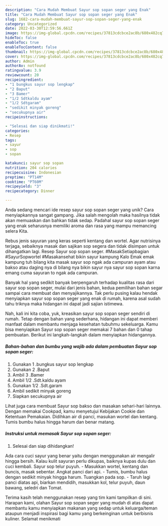```yaml
---
description: "Cara Mudah Membuat Sayur sop sopan seger yang Enak"
title: "Cara Mudah Membuat Sayur sop sopan seger yang Enak"
slug: 1682-cara-mudah-membuat-sayur-sop-sopan-seger-yang-enak
category: Uncategorized
date: 2022-03-30T12:59:56.661Z
image: https://img-global.cpcdn.com/recipes/37813cdcbce2ac8b/680x482cq70/sayur-sop-sopan-seger-foto-resep-utama.jpg
hideToc: false
enableToc: true
enableTocContent: false
thumbnail: https://img-global.cpcdn.com/recipes/37813cdcbce2ac8b/680x482cq70/sayur-sop-sopan-seger-foto-resep-utama.jpg
cover: https://img-global.cpcdn.com/recipes/37813cdcbce2ac8b/680x482cq70/sayur-sop-sopan-seger-foto-resep-utama.jpg
author: Admin
authorAv: notfound
ratingvalue: 3.9
reviewcount: 20
recipeingredient:
- "1 bungkus sayur sop lengkap"
- "2 Baput"
- "3 Bamer"
- "1/2 Sdtkaldu ayam"
- "1/2 Sdtgaram"
- "sedikit minyak goreng"
- "secukupnya air"
recipeinstructions:

- "Selesai dan siap dinikmati!"
categories:
- Resep
tags:
- sayur
- sop
- sopan

katakunci: sayur sop sopan 
nutrition: 204 calories
recipecuisine: Indonesian
preptime: "PT14M"
cooktime: "PT60M"
recipeyield: "3"
recipecategory: Dinner

---
```





Anda sedang mencari ide resep sayur sop sopan seger yang unik? Cara menyiapkannya sangat gampang. Jika salah mengolah maka hasilnya tidak akan memuaskan dan bahkan tidak sedap. Padahal sayur sop sopan seger yang enak seharusnya memiliki aroma dan rasa yang mampu memancing selera Kita.





Rebus jenis sayuran yang keras seperti kentang dan wortel. Agar nutrisinya terjaga, sebaiknya masak dan sajikan sop segera dan tidak disimpan untuk dihangatkan lagi. Resep Sayur sop sopan seger. #MasakSetiapbagian #SayurSopwortel #Masakansehat bikin sayur kampung Kalo Emak emak kampung tuh bilang kita masak sayur sop ngak ada campuran ayam atau bakso atau daging nya di bilang nya bikin sayur nya sayur sop sopan karna emang cuma sayuran to ngak ada campuran.

Banyak hal yang sedikit banyak berpengaruh terhadap kualitas rasa dari sayur sop sopan seger, mulai dari jenis bahan, kedua pemilihan bahan segar sampai cara membuat dan menyajikannya. Tak perlu pusing kalau hendak menyiapkan sayur sop sopan seger yang enak di rumah, karena asal sudah tahu triknya maka hidangan ini dapat jadi sajian istimewa.






Nah, kali ini kita coba, yuk, kreasikan sayur sop sopan seger sendiri di rumah. Tetap dengan bahan yang sederhana, hidangan ini dapat memberi manfaat dalam membantu menjaga kesehatan tubuhmu sekeluarga. Kamu bisa menyiapkan Sayur sop sopan seger memakai 7 bahan dan 0 tahap pembuatan. Berikut ini langkah-langkah dalam menyiapkan hidangannya.

<!--inarticleads1-->

##### Bahan-bahan dan bumbu yang wajib ada dalam pembuatan Sayur sop sopan seger:

1. Gunakan 1 .bungkus sayur sop lengkap
1. Gunakan 2 .Baput
1. Ambil 3 .Bamer
1. Ambil 1/2 .Sdt.kaldu ayam
1. Gunakan 1/2 .Sdt.garam
1. Ambil sedikit minyak goreng
1. Siapkan secukupnya air


Lihat juga cara membuat Sayur sop bakso dan masakan sehari-hari lainnya. Dengan memakai Cookpad, kamu menyetujui Kebijakan Cookie dan Ketentuan Pemakaian. Didihkan air di panci, masukan wortel dan kentang. Tumis bumbu halus hingga harum dan benar matang. 

<!--inarticleads2-->

##### Instruksi untuk memasak Sayur sop sopan seger:


1. Selesai dan siap dihidangkan!

Ada cara cuci sayur yang benar yaitu dengan menggunakan air mengalir hingga bersih. Kalau kulit sayuran perlu dikupas, baiknya kupas dulu dan cuci kembali. Sayur sop telur puyuh. - Masukkan wortel, kentang dan buncis, masak sebentar. Angkat panci dari api. - Tumis, bumbu halus dengan sedikit minyak hingga harum. Tuangkan pada sop. - Taruh lagi panci diatas api, biarkan mendidih, masukkan kol, telur puyuh, daun bawang, seledri dan Tomat. 

Terima kasih telah menggunakan resep yang tim kami tampilkan di sini. Harapan kami, olahan Sayur sop sopan seger yang mudah di atas dapat membantu kamu menyiapkan makanan yang sedap untuk keluarga/teman ataupun menjadi inspirasi bagi kamu yang berkeinginan untuk berbisnis kuliner. Selamat menikmati
